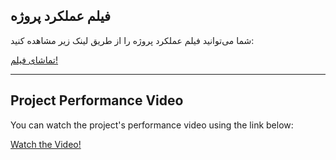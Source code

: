 ## فیلم عملکرد پروژه

شما می‌توانید فیلم عملکرد پروژه را از طریق لینک زیر مشاهده کنید:

[تماشای فیلم!](https://drive.google.com/file/d/1J8cZ5bNqXfKxgMRsujJBjwVAtDwwCr9e/view)

---

## Project Performance Video

You can watch the project's performance video using the link below:

[Watch the Video!](https://drive.google.com/file/d/1J8cZ5bNqXfKxgMRsujJBjwVAtDwwCr9e/view)
